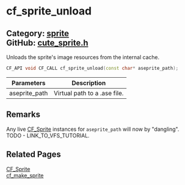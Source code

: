 [](../header.md ':include')

# cf_sprite_unload

Category: [sprite](/api_reference?id=sprite)  
GitHub: [cute_sprite.h](https://github.com/RandyGaul/cute_framework/blob/master/include/cute_sprite.h)  
---

Unloads the sprite's image resources from the internal cache.

```cpp
CF_API void CF_CALL cf_sprite_unload(const char* aseprite_path);
```

Parameters | Description
--- | ---
aseprite_path | Virtual path to a .ase file.

## Remarks

Any live [CF_Sprite](/sprite/cf_sprite.md) instances for `aseprite_path` will now by "dangling". TODO - LINK_TO_VFS_TUTORIAL.

## Related Pages

[CF_Sprite](/sprite/cf_sprite.md)  
[cf_make_sprite](/sprite/cf_make_sprite.md)  
